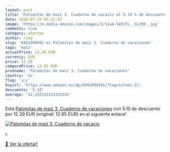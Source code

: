 ```yaml
---
layout: post
title: 'Palomitas de maíz 3. Cuaderno de vacacio al 5.10 % de descuento'
date: 2020-07-25 05:12:47
image: 'https://m.media-amazon.com/images/I/51aA-SkRzTL._SL200_.jpg'
comments: true
category: ofertas
author: ring
slug: '8491890491-es Palomitas de maíz 3. Cuaderno de vacaciones'
tags: 'maíz'
actualPrice: 12.29 EUR
currency: EUR
price: 12.29
comparePrice: 12.95 EUR
prodname: 'Palomitas de maíz 3. Cuaderno de vacaciones'
country: 'es'
flag: '🇪🇸'
buyurl: 'https://www.amazon.es/dp/8491890491/?tag=tolees-21'
descuento: '5.10'
average: '12.293333333333333'
---
```


Está [Palomitas de maíz 3. Cuaderno de vacaciones](https://www.amazon.es/dp/8491890491/?tag=tolees-21) con 5.10 de descuento por 12.29 EUR (original: 12.95 EUR) en el siguiente enlace!

[![Palomitas de maíz 3. Cuaderno de vacacio](https://m.media-amazon.com/images/I/51aA-SkRzTL._SL200_.jpg)](https://www.amazon.es/dp/8491890491/?tag=tolees-21)

ℹ️:


[🛒 Ver la oferta!!](https://www.amazon.es/dp/8491890491/?tag=tolees-21)
